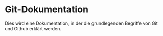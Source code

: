 # Git-Dokumentation

Dies wird eine Dokumentation, in der die grundlegenden Begriffe von Git und Github erklärt werden.